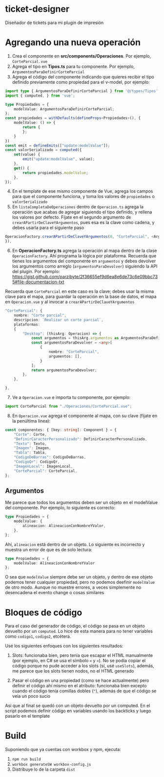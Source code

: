 # ticket-designer
 Diseñador de tickets para mi plugin de impresión

# Agregando una nueva operación
1. Crea el componente en **src/components/Operaciones**. Por ejemplo, `CorteParcial.vue`
2. Agrega el tipo en **Tipos.ts** para tu componente. Por ejemplo, `ArgumentosParaDefinirCorteParcial`
3. Agrega el código del componente indicando que quieres recibir el tipo definido previamente como propiedad para el v-model, por ejemplo:
```typescript
import type { ArgumentosParaDefinirCorteParcial } from '@/types/Tipos';
import { computed, } from 'vue';

type Propiedades = {
	modelValue: ArgumentosParaDefinirCorteParcial;
};
const propiedades = withDefaults(defineProps<Propiedades>(), {
	modelValue: () => {
		return {
		};
	}
})
const emit = defineEmits(["update:modelValue"]);
const valorSerializado = computed({
	set(value) {
		emit("update:modelValue", value);
	},
	get() {
		return propiedades.modelValue;
	},
});
```
4. En el template de ese mismo componente de Vue, agrega los campos para que el componente funciona, y toma los valores de `propiedades` o `valorSerializado`
5. En `listaCompletaDeOperaciones` dentro de `Operacion.ts` agrega la operación que acabas de agregar siguiendo el tipo definido, y rellena los valores por defecto. Fíjate en el segundo argumento de `crearAPartirDeClaveYArgumentos`, pues esa es la clave como cadena, y debes usarla para el siguiente paso
```typescript
OperacionFactory.crearAPartirDeClaveYArgumentos(0, "CorteParcial", <ArgumentosParaDefinirCorteParcial>{
}),
```
6. En **OperacionFactory.ts** agrega la operación al mapa dentro de la clase `OperacionFactory`. Ahí programa la lógica por plataforma. Recuerda que tienes los argumentos del componente en `argumentos` y debes devolver los argumentos como arreglo (`argumentosParaDevolver`) siguiendo la API del plugin. Por ejemplo: https://gist.github.com/parzibyte/2f36655ef9d6ea8e6de73c6e09bbc735#file-documentacion-txt

Recuerda que `CorteParcial` en este caso es la clave; debes usar la misma clave para el mapa, para guardar la operación en la base de datos, el mapa en `Operacion.vue` y al invocar a `crearAPartirDeClaveYArgumentos`
```typescript
"CorteParcial": {
	nombre: "Corte parcial",
	descripcion: `Realizar un corte parcial`,
	plataformas:
	{
		"Desktop": (thisArg: Operacion) => {
			const argumentos = thisArg.argumentos as ArgumentosParaDefinirCorteParcial;
			const argumentosParaDevolver = <any>[
				{
					nombre: "CorteParcial",
					argumentos: [],
				}
			];
			return argumentosParaDevolver;
		},
	},

},
```
7. Ve a `Operacion.vue` e importa tu componente, por ejemplo: 
```typescript
import CorteParcial from "./Operaciones/CorteParcial.vue";
```

8. En `Operacion.vue` agrega el componente al mapa, con su clave (fíjate en la penúltima línea): 
```typescript
const componentes: { [key: string]: Component } = {
    "Corte": Corte,
    "DefinirCaracterPersonalizado": DefinirCaracterPersonalizado,
    "Texto": Texto,
    "Imagen": Imagen,
    "Tabla": Tabla,
    "CodigoDeBarras": CodigoDeBarras,
    "CodigoQr": CodigoQr,
    "ImagenLocal": ImagenLocal,
    "CorteParcial": CorteParcial,
};
```

## Argumentos
Me parece que todos los argumentos deben ser un objeto en el modelValue del componente. Por ejemplo, lo siguiente es correcto:

```typescript
type Propiedades = {
	modelValue: {
		alineacion: AlineacionConNombreYValor,
	},
};
```

Ahí, `alineacion` está dentro de un objeto. Lo siguiente es incorrecto y muestra un error de que es de solo lectura:
```typescript
type Propiedades = {
	modelValue: AlineacionConNombreYValor
};
```

O sea que `modelValue` siempre debe ser un objeto, y dentro de ese objeto podemos tener cualquier propiedad, pero no podemos deefinir `modelValue` de otro modo. Aunque no muestre errores, a veces simplemente no desencadena el evento change o cosas similares

# Bloques de código
Para el caso del generador de código, el código se pasa en un objeto devuelto por un `computed`. Lo hice de esta manera para no tener variables como `codigo1`, `codigo2`, etcétera.

Usé los siguientes enfoques con los siguientes resultados:
1. Slots: funcionaba bien, pero tenía que escapar el HTML manualmente (por ejemplo, en C# se usa el símbolo `<` y `>`). No se podía copiar el código porque no pude acceder a los slots (sí, usé `useSlots`), además, me parece que los slots tienen nodos, no el HTML generado

2. Pasar el código en una propiedad (como se hace actualmente) pero definir el código ahí mismo en el atributo: funcionaba bien excepto cuando el código tenía comillas dobles (`"`), además de que el código se veía un poco sucio

Así que al final se quedó con un objeto devuelto por un computed. En el script podemos definir código en variables usando los backticks y luego pasarlo en el template

# Build

Suponiendo que ya cuentas con workbox y npm, ejecuta:
1. `npm run build`
2. `workbox generateSW workbox-config.js`
3. Distribuye lo de la carpeta `dist`


